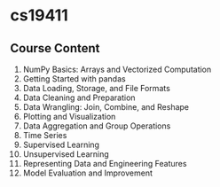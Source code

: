 # cs19411

## Course Content
1. NumPy Basics: Arrays and Vectorized Computation
2. Getting Started with pandas
3. Data Loading, Storage, and File Formats
4. Data Cleaning and Preparation
5. Data Wrangling: Join, Combine, and Reshape
6. Plotting and Visualization
7. Data Aggregation and Group Operations
8. Time Series
9. Supervised Learning
10. Unsupervised Learning
11. Representing Data and Engineering Features
12. Model Evaluation and Improvement

